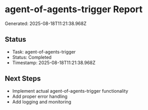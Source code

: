 # agent-of-agents-trigger Report

Generated: 2025-08-18T11:21:38.968Z

## Status
- Task: agent-of-agents-trigger
- Status: Completed
- Timestamp: 2025-08-18T11:21:38.968Z

## Next Steps
- Implement actual agent-of-agents-trigger functionality
- Add proper error handling
- Add logging and monitoring
